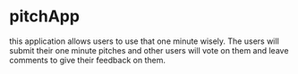# pitchApp
this application allows users to use that one minute wisely. The users will submit their one minute pitches and other users will vote on them and leave comments to give their feedback on them.
